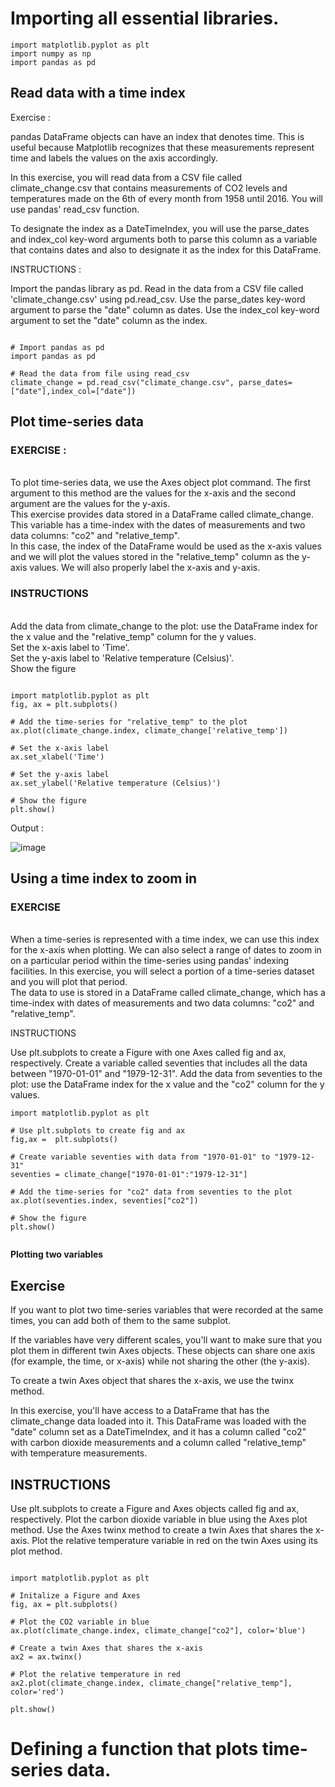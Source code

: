 # Importing all essential libraries.


```
import matplotlib.pyplot as plt
import numpy as np
import pandas as pd

```

<h2> Read data with a time index </h2>

Exercise : 

pandas DataFrame objects can have an index that denotes time. This is useful because Matplotlib recognizes that these measurements represent time and labels the values on the axis accordingly.

In this exercise, you will read data from a CSV file called climate_change.csv that contains measurements of CO2 levels and temperatures made on the 6th of every month from 1958 until 2016. You will use pandas' read_csv function.

To designate the index as a DateTimeIndex, you will use the parse_dates and index_col key-word arguments both to parse this column as a variable that contains dates and also to designate it as the index for this DataFrame.

INSTRUCTIONS :

Import the pandas library as pd.
Read in the data from a CSV file called 'climate_change.csv' using pd.read_csv.
Use the parse_dates key-word argument to parse the "date" column as dates.
Use the index_col key-word argument to set the "date" column as the index.


```

# Import pandas as pd
import pandas as pd

# Read the data from file using read_csv
climate_change = pd.read_csv("climate_change.csv", parse_dates=["date"],index_col=["date"])

```

<h2> Plot time-series data </h2>

<h3> EXERCISE : </h3>

<br> To plot time-series data, we use the Axes object plot command. The first argument to this method are the values for the x-axis and the second argument are the values for the y-axis.
<br>This exercise provides data stored in a DataFrame called climate_change. This variable has a time-index with the dates of measurements and two data columns: "co2" and "relative_temp".
<br>In this case, the index of the DataFrame would be used as the x-axis values and we will plot the values stored in the "relative_temp" column as the y-axis values. We will also properly label the x-axis and y-axis.


<h3> INSTRUCTIONS </h3>

<br> Add the data from climate_change to the plot: use the DataFrame index for the x value and the "relative_temp" column for the y values.
<br> Set the x-axis label to 'Time'.
<br> Set the y-axis label to 'Relative temperature (Celsius)'.
<br> Show the figure

```

import matplotlib.pyplot as plt
fig, ax = plt.subplots()

# Add the time-series for "relative_temp" to the plot
ax.plot(climate_change.index, climate_change['relative_temp'])

# Set the x-axis label
ax.set_xlabel('Time')

# Set the y-axis label 
ax.set_ylabel('Relative temperature (Celsius)')

# Show the figure
plt.show()

```
Output :

![image](https://user-images.githubusercontent.com/77969007/236671744-e65418d6-f8ea-4d3a-a975-fb0dc5a7c9da.png)


<h2> Using a time index to zoom in </h2>

<h3> EXERCISE </h3>

<br>
When a time-series is represented with a time index, we can use this index for the x-axis when plotting. We can also select a range of dates to zoom in on a particular period within the time-series using pandas' indexing facilities. In this exercise, you will select a portion of a time-series dataset and you will plot that period.

<br>
The data to use is stored in a DataFrame called climate_change, which has a time-index with dates of measurements and two data columns: "co2" and "relative_temp".


INSTRUCTIONS

Use plt.subplots to create a Figure with one Axes called fig and ax, respectively.
Create a variable called seventies that includes all the data between "1970-01-01" and "1979-12-31".
Add the data from seventies to the plot: use the DataFrame index for the x value and the "co2" column for the y values.


```
import matplotlib.pyplot as plt

# Use plt.subplots to create fig and ax
fig,ax =  plt.subplots()

# Create variable seventies with data from "1970-01-01" to "1979-12-31"
seventies = climate_change["1970-01-01":"1979-12-31"]

# Add the time-series for "co2" data from seventies to the plot
ax.plot(seventies.index, seventies["co2"])

# Show the figure
plt.show()


```

**Plotting two variables**

<h2> Exercise </h2>
If you want to plot two time-series variables that were recorded at the same times, you can add both of them to the same subplot.

If the variables have very different scales, you'll want to make sure that you plot them in different twin Axes objects. These objects can share one axis (for example, the time, or x-axis) while not sharing the other (the y-axis).

To create a twin Axes object that shares the x-axis, we use the twinx method.

In this exercise, you'll have access to a DataFrame that has the climate_change data loaded into it. This DataFrame was loaded with the "date" column set as a DateTimeIndex, and it has a column called "co2" with carbon dioxide measurements and a column called "relative_temp" with temperature measurements.

<h2> INSTRUCTIONS </h2>

Use plt.subplots to create a Figure and Axes objects called fig and ax, respectively.
Plot the carbon dioxide variable in blue using the Axes plot method.
Use the Axes twinx method to create a twin Axes that shares the x-axis.
Plot the relative temperature variable in red on the twin Axes using its plot method.


```

import matplotlib.pyplot as plt

# Initalize a Figure and Axes
fig, ax = plt.subplots()

# Plot the CO2 variable in blue
ax.plot(climate_change.index, climate_change["co2"], color='blue')

# Create a twin Axes that shares the x-axis
ax2 = ax.twinx()

# Plot the relative temperature in red
ax2.plot(climate_change.index, climate_change["relative_temp"], color='red')

plt.show()

```

# Defining a function that plots time-series data.







































